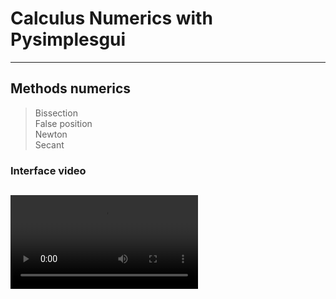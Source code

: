# Calculus Numerics with Pysimplesgui
---------------------------
##  **Methods numerics**
  > Bissection\
  > False position\
  > Newton\
  > Secant


### Interface video
![video_1](https://github.com/kaladabrio2020/Calculus_Numerics_Pysimplesgui/blob/main/VideosMK/M%C3%A9todos%20Num%C3%A9ricos%202022-10-23%2018-29-18.mp4)
--------------------------
